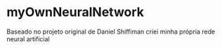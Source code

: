 # myOwnNeuralNetwork
Baseado no projeto original de Daniel Shiffiman criei minha própria rede neural artificial
